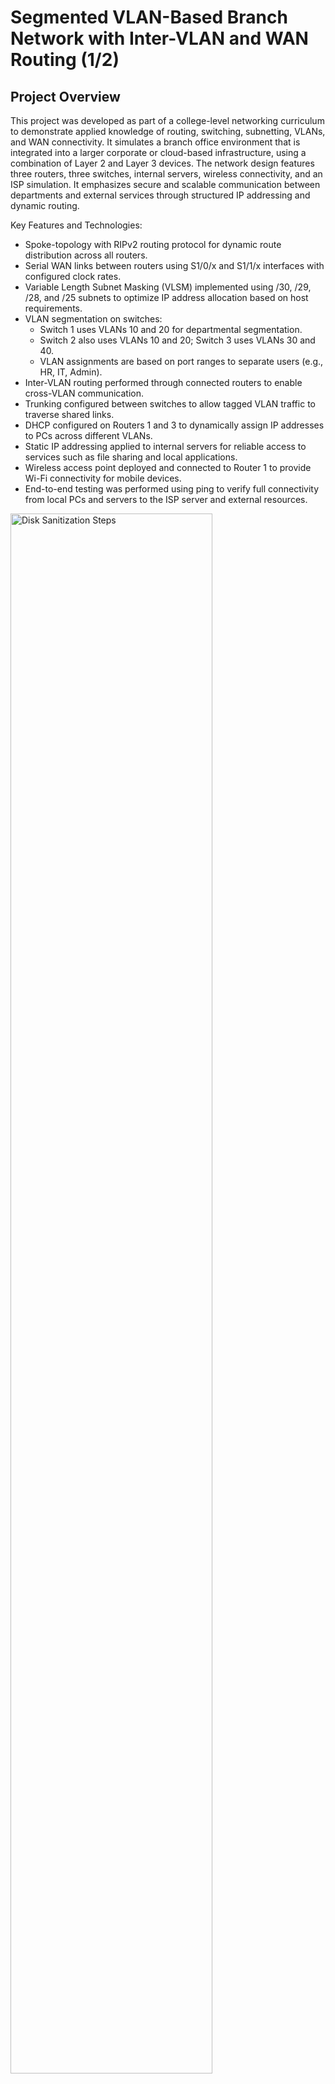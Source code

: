 <h1>Segmented VLAN-Based Branch Network with Inter-VLAN and WAN Routing (1/2)</h1>

<h2>Project Overview</h2>
This project was developed as part of a college-level networking curriculum to demonstrate applied knowledge of routing, switching, subnetting, VLANs, and WAN connectivity. It simulates a branch office environment that is integrated into a larger corporate or cloud-based infrastructure, using a combination of Layer 2 and Layer 3 devices.
The network design features three routers, three switches, internal servers, wireless connectivity, and an ISP simulation. It emphasizes secure and scalable communication between departments and external services through structured IP addressing and dynamic routing.

Key Features and Technologies:

-	Spoke-topology with RIPv2 routing protocol for dynamic route distribution across all routers.
-	Serial WAN links between routers using S1/0/x and S1/1/x interfaces with configured clock rates.
-	Variable Length Subnet Masking (VLSM) implemented using /30, /29, /28, and /25 subnets to optimize IP address allocation based on host requirements.
-	VLAN segmentation on switches:
    -	Switch 1 uses VLANs 10 and 20 for departmental segmentation.
    -	Switch 2 also uses VLANs 10 and 20; Switch 3 uses VLANs 30 and 40.
    -	VLAN assignments are based on port ranges to separate users (e.g., HR, IT, Admin).
-	Inter-VLAN routing performed through connected routers to enable cross-VLAN communication.
-	Trunking configured between switches to allow tagged VLAN traffic to traverse shared links.
-	DHCP configured on Routers 1 and 3 to dynamically assign IP addresses to PCs across different VLANs.
-	Static IP addressing applied to internal servers for reliable access to services such as file sharing and local applications.
-	Wireless access point deployed and connected to Router 1 to provide Wi-Fi connectivity for mobile devices.
-	End-to-end testing was performed using ping to verify full connectivity from local PCs and servers to the ISP server and external resources.

<img src="https://github.com/jessies98/networking1.3/blob/main/images/Picture1.png" height="80%" width="80%" alt="Disk Sanitization Steps"/>

<br />
<h2>Project walk-through:</h2>
Starting off the project, we are provided an internet connection that simulates an ISP. Server.com is the ISP server with an address of 11.1.1.10/24
<img src="https://github.com/jessies98/Networking1.3/blob/main/images/Picture2.png" height="60%" width="60%" alt="Disk Sanitization Steps"/>
<br />
<br />
Next, we will set up the physical layout of the network equipment. A network rack will hold three routers, three switches, two server, and a wireless router with a phone connected to the access point. while a nearby workstation table will include four computers for end-user access and testing. <br/>
<img src="https://github.com/jessies98/Networking1.3/blob/main/images/Picture3.png" height="80%" width="80%" alt="Disk Sanitization Steps"/>
<br />
<br />
Next we will add serial ports to all router before wiring the network <br/>
<img src="https://github.com/jessies98/Networking1.3/blob/main/images/Picture4.png" height="80%" width="80%" alt="Disk Sanitization Steps"/>
<br />
<br />
Next, we will begin wiring the network, starting with the routers. Serial cables will be used to connect the routers, with interface S1/0/1 designated as the clock rate interface for synchronous communication.

Router and Switch Connections:

-	Router 1 will connect to both Router 2 and Router 3 via serial interfaces. It will also connect to the ISP through G0/0/0, and to a wireless access point using G0/0/1.
-	Router 2 will connect to Router 1 and Router 3 via serial interfaces, and will be linked to Switch 1 through its Gigabit Ethernet port.
-	Router 3 will connect to Router 1 and Router 2 via serial interfaces, and will also be connected to Switch 2 via G0/0/0.
Switch Connections and VLAN Setup:
-	Switch 2 and Switch 3 will be connected using a trunk link to allow multiple VLANs to pass between them.
-	Switch 2 will be configured with:
    -	VLAN 10 for ports F0/1–F0/11
    -	VLAN 20 for ports F0/12–F0/24
•	Switch 3 will be configured with:
    -	VLAN 30 for ports F0/1–F0/11
    -	VLAN 40 for ports F0/12–F0/24
•	Each PC will be assigned to the appropriate VLAN based on its physical port and department.
•	Switch 1 will also be configured with VLANs 10 and 20, using a different subnet than Switch 2. It will connect to internal servers, each assigned to a separate VLAN.
<img src="https://github.com/jessies98/Networking1.3/blob/main/images/Picture5.png" height="80%" width="80%" alt="Disk Sanitization Steps"/>
<img src="https://github.com/jessies98/Networking1.3/blob/main/images/Picture6.png" height="80%" width="80%" alt="Disk Sanitization Steps"/>
 <br />
<br />
Now it's time to configure the routers and bring all interfaces online. Each router’s serial interface (S1/0/1) will be configured with a clock rate of 500,000 to support synchronous communication on point-to-point WAN links.
To efficiently assign IP addresses across the network, we are implementing Variable Length Subnet Masking (VLSM). This allows us to allocate IP space based on the size and needs of each subnet:

-	/30 subnet: Used for point-to-point links for our routers, providing 4 total IPs and 2 usable addresses.
-	/29 subnet: Provides 8 total IPs and 6 usable addresses 
-	/28 subnet: Offers 16 total IPs with 14 usable addresses 
-	/25 subnet: Provides 128 total IPs and 126 usable addresses   <br/>
<img src="https://github.com/jessies98/Networking1.3/blob/main/images/Picture7.png" height="80%" width="80%" alt="Disk Sanitization Steps"/>
 <br />
<br />
After bringing the router interfaces online, I proceeded to assign the appropriate IP addresses to each router interface. <br/>
<img src="https://github.com/jessies98/Networking1.3/blob/main/images/Picture8.png" height="80%" width="80%" alt="Disk Sanitization Steps"/>
<img src="https://github.com/jessies98/Networking1.3/blob/main/images/Picture9.png" height="80%" width="80%" alt="Disk Sanitization Steps"/>
<img src="https://github.com/jessies98/Networking1.3/blob/main/images/Picture10.png" height="80%" width="80%" alt="Disk Sanitization Steps"/>
<br />
<br />
Next, I configured the switches to support VLAN segmentation and trunking.
•	Switch 1 was divided into VLAN 10 and VLAN 20, with ports F0/1–F0/11 assigned to VLAN 10 and F0/12–F0/24 assigned to VLAN 20.
•	Switches 2 and 3 had their Gigabit ports configured as trunk ports to allow VLAN traffic to pass between switches.
•	Switch 2 was also configured with VLAN 10 and VLAN 20 using the same port ranges: F0/1–F0/11 for VLAN 10 and F0/12–F0/24 for VLAN 20.
•	Switch 3 was configured with VLAN 30 on ports F0/1–F0/11 and VLAN 40 on ports F0/12–F0/24.
  <br/>
<img src="https://github.com/jessies98/Networking1.3/blob/main/images/Picture11.png" height="80%" width="80%" alt="Disk Sanitization Steps"/>
<img src="https://github.com/jessies98/Networking1.3/blob/main/images/Picture12.png" height="80%" width="80%" alt="Disk Sanitization Steps"/>
<img src="https://github.com/jessies98/Networking1.3/blob/main/images/Picture13.png" height="80%" width="80%" alt="Disk Sanitization Steps"/>
<br />
<br />
I configured DHCP on Router 3 to automatically assign IP addresses to all connected computers within its network segment. Additionally, DHCP was set up on Router 1 to provide dynamic IP address allocation for devices on its side of the network. The DNS server used by all clients is located on the ISP server at IP address 11.1.1.10. After configuration, all computers successfully received IP addresses via DHCP.<br/>
<img src="https://github.com/jessies98/Networking1.3/blob/main/images/Picture14.png" height="80%" width="80%" alt="Disk Sanitization Steps"/>
<img src="https://github.com/jessies98/Networking1.3/blob/main/images/Picture15.png" height="80%" width="80%" alt="Disk Sanitization Steps"/>
<img src="https://github.com/jessies98/Networking1.3/blob/main/images/Picture16.png" height="80%" width="80%" alt="Disk Sanitization Steps"/>
<img src="https://github.com/jessies98/Networking1.3/blob/main/images/Picture17.png" height="80%" width="80%" alt="Disk Sanitization Steps"/>
<br />
<br />
Static IP addresses were manually assigned to all servers to ensure consistent identification, stable connectivity, and reliable access to network services.
<br/>
<img src="https://github.com/jessies98/Networking1.3/blob/main/images/Picture18.png" height="80%" width="80%" alt="Disk Sanitization Steps"/>
<img src="https://github.com/jessies98/Networking1.3/blob/main/images/Picture19.png" height="80%" width="80%" alt="Disk Sanitization Steps"/>
<br />
<br />
RIPv2 was selected as the routing protocol for all routers to enable dynamic route exchange and maintain up-to-date routing tables across the entire network.     
<br/>
<img src="https://github.com/jessies98/Networking1.3/blob/main/images/Picture20.png" height="80%" width="80%" alt="Disk Sanitization Steps"/>
<img src="https://github.com/jessies98/Networking1.3/blob/main/images/Picture21.png" height="80%" width="80%" alt="Disk Sanitization Steps"/>
<img src="https://github.com/jessies98/Networking1.3/blob/main/images/Picture22.png" height="80%" width="80%" alt="Disk Sanitization Steps"/>
 <br />
<br />
Next, we set up the wireless router by accessing its web-based GUI through a smartphone to complete the configuration.  
<br/>
<img src="https://github.com/jessies98/Networking1.3/blob/main/images/Picture23.png" height="80%" width="80%" alt="Disk Sanitization Steps"/>
<img src="https://github.com/jessies98/Networking1.3/blob/main/images/Picture24.png" height="80%" width="80%" alt="Disk Sanitization Steps"/>
<br />
<br />
A connectivity test was performed from the smartphone to the ISP server to verify that the wireless router was properly connected to the network and providing internet access. 
<br/>
<img src="https://github.com/jessies98/Networking1.3/blob/main/images/Picture25.png" height="80%" width="80%" alt="Disk Sanitization Steps"/>
<br />
<br />
Lastly, we performed a connectivity test from all computers and servers to verify successful communication with the ISP server at IP address 11.1.1.10. We also confirmed internal network functionality by testing communication between the computers and the locally hosted server.  
<br/>
<img src="https://github.com/jessies98/Networking1.3/blob/main/images/Picture26.png" height="80%" width="80%" alt="Disk Sanitization Steps"/>
<img src="https://github.com/jessies98/Networking1.3/blob/main/images/Picture27.png" height="80%" width="80%" alt="Disk Sanitization Steps"/>
<br />
<br />
A connectivity test was performed to verify communication between the client devices and the internal servers.
<br/>
<img src="https://github.com/jessies98/Networking1.3/blob/main/images/Picture28.png" height="80%" width="80%" alt="Disk Sanitization Steps"/>
<br />
<br />

